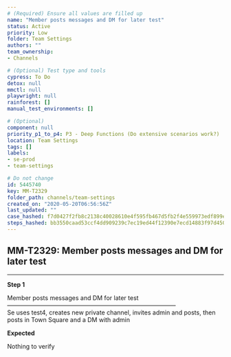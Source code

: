 ```yaml
---
# (Required) Ensure all values are filled up
name: "Member posts messages and DM for later test"
status: Active
priority: Low
folder: Team Settings
authors: ""
team_ownership: 
- Channels

# (Optional) Test type and tools
cypress: To Do
detox: null
mmctl: null
playwright: null
rainforest: []
manual_test_environments: []

# (Optional)
component: null
priority_p1_to_p4: P3 - Deep Functions (Do extensive scenarios work?)
location: Team Settings
tags: []
labels: 
- se-prod
- team-settings

# Do not change
id: 5445740
key: MM-T2329
folder_path: channels/team-settings
created_on: "2020-05-20T06:56:56Z"
last_updated: ""
case_hashed: f7d0427f2fb8c2138c40028610e4f595fb467d5fb2f4e559973edf899e1b7b8c94f837f1aca3db9a2b19a1ce40ea72d8
steps_hashed: bb3550caad53ccf4dd909239c7ec19ed44f12390e7ecd14883f97d450b98f1ccec3149fd63798669c377d6fd7720bf0f
---
```


## MM-T2329: Member posts messages and DM for later test

---

**Step 1**

Member posts messages and DM for later test\
————————————————————————————\
Se uses test4, creates new private channel, invites admin and posts, then posts in Town Square and a DM with admin

**Expected**

Nothing to verify
